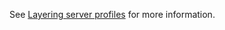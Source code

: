 See [Layering server profiles](https://pingidentity-devops.gitbook.io/devops/config/profiles/profileslayered) for more information.
